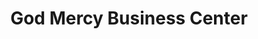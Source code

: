 ---
title: "God Mercy Business Center"
url: /gbarnga/god-mercy-business-center/
shop: greengrocer
---